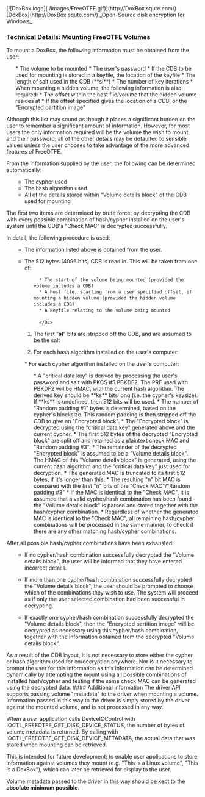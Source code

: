

<meta content="text/html; charset=UTF-8" http-equiv="Content-Type">
<meta name="keywords" content="disk encryption, security, transparent, AES, OTFE, plausible deniability, virtual drive, Linux, MS Windows, portable, USB drive, partition">
<meta name="description" content="DoxBox: An Open-Source 'on-the-fly' transparent disk encryption program for PCs. Using this software, you can create one or more &quot;virtual disks&quot; on your PC - anything written to these disks is automatically, and securely, encrypted before being stored on your computers hard drive.">

<meta name="author" content="Sarah Dean">
<meta name="copyright" content="Copyright 2004, 2005, 2006, 2007, 2008 Sarah Dean">
<meta name="ROBOTS" content="ALL">

<TITLE>Technical Details: Mounting FreeOTFE Volumes</TITLE>

<link href="./styles_common.css" rel="stylesheet" type="text/css">

<link rev="made" href="mailto:sdean12@sdean12.org">
<link rel="shortcut icon" href="./images/favicon.ico" type="image/x-icon">

<SPAN CLASS="master_link">
[![DoxBox logo](./images/FreeOTFE.gif)](http://DoxBox.squte.com/)
[DoxBox](http://DoxBox.squte.com/)
</SPAN>
<SPAN CLASS="master_title">
_Open-Source disk encryption for Windows_
</SPAN>

      
            

### Technical Details: Mounting FreeOTFE Volumes

To mount a DoxBox, the following information must be obtained from the user:

</p>

<OL>
 * The volume to be mounted
 * The user's password
 * If the CDB to be used for mounting is stored in a keyfile, the location of the keyfile
 * The length of salt used in the CDB (**sl**) 
 * The number of key iterations
 * When mounting a hidden volume, the following information is also required:
 * The offset within the host file/volume that the hidden volume resides at
 * If the offset specified gives the location of a CDB, or the "Encrypted partition image"
</OL>
Although this list may sound as though it places a significant burden
on the user to remember a significant amount of information. However,
for most users the only information required will be the volume the
wish to mount, and their password; all of the other details may be
defaulted to sensible values unless the user chooses to take advantage
of the more advanced features of FreeOTFE.

From the information supplied by the user, the following can be determined automatically:

<OL>

  *  The cypher used
  * The hash algorithm used
  * All of the details stored within "Volume details block" of the CDB used for mounting
</OL>
The first two items are determined by brute force; by decrypting the CDB with every possible combination of hash/cypher installed on the user's system until the CDB's "Check MAC" is decrypted successfully.

In detail, the following procedure is used:

<OL>

* The information listed above is obtained from the user.

  <OL>
  </OL>
* The 512 bytes (4096 bits) CDB is read in.
	This will be taken from one of: 
		<OL>
		
		* The start of the volume being mounted (provided the volume includes a CDB) 
		* A host file, starting from a user specified offset, if mounting a hidden volume (provided the hidden volume includes a CDB) 
		* A keyfile relating to the volume being mounted
		
		</OL>

* The first "**sl**" bits are stripped off the CDB, and are assumed to be the salt
* For each hash algorithm installed on the user's computer:
    

<OL>
* For each cypher algorithm installed on the user's computer:
<OL>
* A "critical data key" is derived by processing the user's password and salt with PKCS #5 PBKDF2. The PRF used with PBKDF2 will be HMAC, with the current hash algorithm. The derived key should be **ks** bits long (i.e. the cypher's keysize). If **ks** is undefined, then 512 bits will be used.
* The number of "Random padding #1" bytes is determined, based on the cypher's blocksize. This random padding is then stripped off the CDB to give an "Encrypted block".
* The "Encrypted block" is decrypted using the "critical data key" generated above and the current cypher.
* The first 512 bytes of the decrypted "Encrypted block" are split off and retained as a plaintext check MAC and "Random padding #3".
* The remainder of the decrypted "Encrypted block" is assumed to be a "Volume details block". The HMAC of this "Volume details block" is generated, using the current hash algorithm and the "critical data key" just used for decryption.
* The generated MAC is truncated to its first 512 bytes, if it's longer than this.
* The resulting "n" bit MAC is compared with the first "n" bits of the "Check MAC"/"Random padding #3"
* If the MAC is identical to the "Check MAC", it is assumed that a valid cypher/hash combination has been found - the "Volume details block" is parsed and stored together with the hash/cypher combination. 
* Regardless of whether the generated MAC is identical to the "Check MAC", all remaining hash/cypher combinations will be processed in the same manner, to check if there are any other matching hash/cypher combinations.

        

</OL>

</OL>

</OL>

After all possible hash/cypher combinations have been exhausted:
<UL>

* If no cypher/hash combination successfully decrypted the "Volume details block", the user will be informed that they have entered incorrect details.

* If more than one cypher/hash combination successfully decrypted the "Volume details block", the user should be prompted to choose which of the combinations they wish to use. The system will proceed as if only the user selected combination had been successful in decrypting.

* If exactly one cypher/hash combination successfully decrypted the "Volume details block", then the "Encrypted partition image" will be decrypted as necessary using this cypher/hash combination, together with the information obtained from the decrypted "Volume details block".

</UL>
As a result of the CDB layout, it is not necessary to store either the cypher or hash algorithm used for en/decryption anywhere. Nor is it necessary to prompt the user for this information as this information can be determined dynamically by attempting the mount using all possible combinations of installed hash/cypher and testing if the same check MAC can be generated using the decrypted data.

<A NAME="level_4_heading_1">
#### Additional information
</A>
The driver API supports passing volume "metadata" to the driver when
mounting a volume. Information passed in this way to the driver is
simply stored by the driver against the mounted volume, and is not
processed in any way.

When a user application calls DeviceIOControl with
IOCTL_FREEOTFE_GET_DISK_DEVICE_STATUS, the number of bytes of volume
metadata is returned. By calling with IOCTL_FREEOTFE_GET_DISK_DEVICE_METADATA, the actual data that was
stored when mounting can be retrieved.

This is intended for future development; to enable user applications to
store information against volumes they mount (e.g. "This is a Linux
volume", "This is a DoxBox"), which can later be retrieved for
display to the user.

Volume metadata passed to the driver in this way should be kept to the **absolute minimum possible**.



